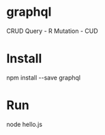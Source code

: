# graphql

CRUD 
Query - R
Mutation - CUD

# Install

npm install --save graphql

# Run
node hello.js 
